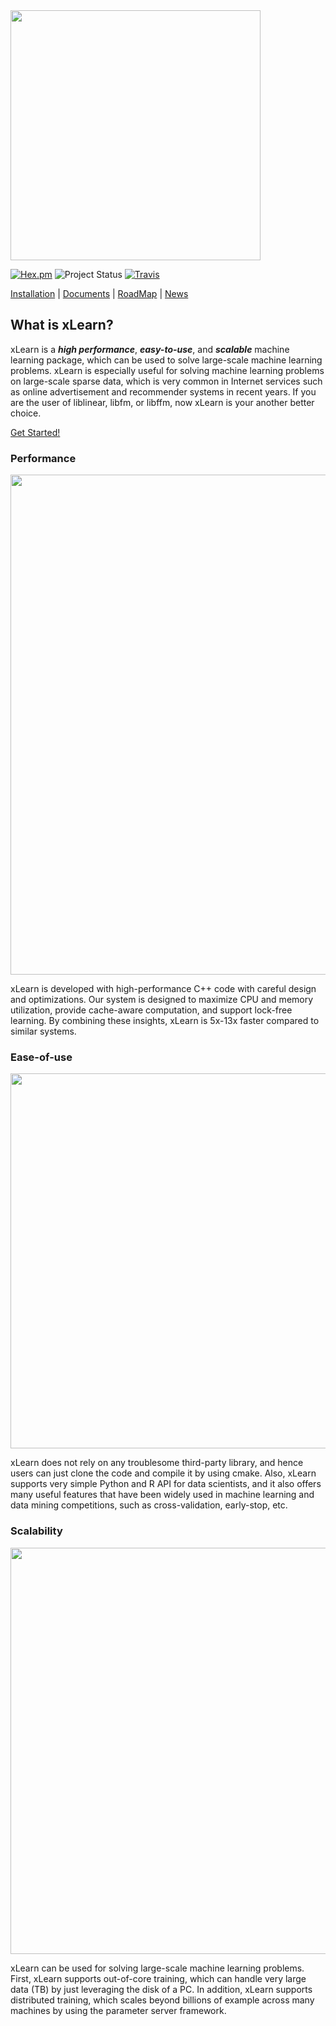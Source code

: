 <img src="https://github.com/aksnzhy/xLearn/raw/master/img/xlearn_logo.png" width = "400"/>    

[![Hex.pm](https://img.shields.io/hexpm/l/plug.svg)](./LICENCE)
![Project Status](https://img.shields.io/badge/version-0.3.1-green.svg)
[![Travis](https://img.shields.io/travis/rust-lang/rust.svg)]()

[Installation](http://xlearn-doc.readthedocs.io/en/latest/install.html) |
[Documents](http://xlearn-doc.readthedocs.io/en/latest/start.html) |
[RoadMap](doc/roadmap.md) |
[News](doc/news.md) 

## What is xLearn?

xLearn is a ***high performance***, ***easy-to-use***, and ***scalable*** machine learning package, 
which can be used to solve large-scale machine learning problems. xLearn is especially useful for solving machine
learning problems on large-scale sparse data, which is very common in Internet services such as online advertisement 
and recommender systems in recent years.  If you are the user  of liblinear, libfm, or libffm, now xLearn is your 
another better choice. 

[Get Started!](http://xlearn-doc.readthedocs.io/en/latest/start.html)

### Performance 

<img src="https://github.com/aksnzhy/xLearn/raw/master/img/speed.png" width = "800"/>   

xLearn is developed with high-performance C++ code with careful design and optimizations. Our system is designed to maximize CPU and memory utilization, provide cache-aware computation, and support lock-free learning. By combining these insights, xLearn is 5x-13x faster compared to similar systems.

### Ease-of-use

<img src="https://github.com/aksnzhy/xLearn/raw/master/img/code.jpeg" width = "600"/>   

xLearn does not rely on any troublesome third-party library, and hence users can just clone the code and compile it by using cmake. Also, xLearn supports very simple Python and R API for data scientists, and it also offers many useful features that have been widely used in machine learning and data mining competitions, such as cross-validation, early-stop, etc.

### Scalability

<img src="https://github.com/aksnzhy/xLearn/raw/master/img/scalability.png" width = "650"/>   

xLearn can be used for solving large-scale machine learning problems. First, xLearn supports out-of-core training, which can handle very large data (TB) by just leveraging the disk of a PC. In addition, xLearn supports distributed training, which scales beyond billions of example across many machines by using the parameter server framework.

